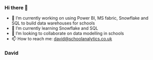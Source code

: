 ### Hi there 👋

- 🔭 I’m currently working on using Power BI, MS fabric, Snowflake and SQL to build data warehouses for schools
- 🌱 I’m currently learning Snowflake and SQL
- 👯 I’m looking to collaborate on data modelling in schools
- 📫 How to reach me: david@schoolanalytics.co.uk

### David
